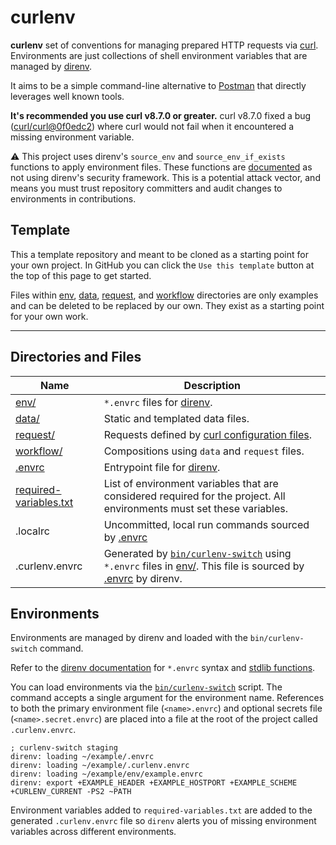 # curlenv

**curlenv** set of conventions for managing prepared HTTP requests via [curl](https://curl.se).
Environments are just collections of shell environment variables that are managed by [direnv](https://direnv.net).

It aims to be a simple command-line alternative to [Postman](https://www.postman.com) that directly leverages well known tools.

**It's recommended you use curl v8.7.0 or greater.** curl v8.7.0 fixed a bug ([curl/curl@0f0edc2](https://github.com/curl/curl/commit/0f0edc283c340e8ddddc763b48d2f835b2270ab4)) where curl would not fail when it encountered a missing environment variable.

⚠️  This project uses direnv's `source_env` and `source_env_if_exists` functions to apply environment files. These functions are [documented](https://direnv.net/man/direnv-stdlib.1.html) as not using direnv's security framework. This is a potential attack vector, and means you must trust repository committers and audit changes to environments in contributions.

## Template

This a template repository and meant to be cloned as a starting point for your own project. In GitHub you can click the
`Use this template` button at the top of this page to get started.

Files within [env](env), [data](data), [request](request), and [workflow](workflow) directories are only examples and
can be deleted to be replaced by our own. They exist as a starting point for your own work.

---

## Directories and Files

| Name              | Description                                                                           |
| ----------------       | -----------------------------------                                                   |
| [env/](env)             | `*.envrc` files for [direnv](https://direnv.net).                                     |
| [data/](data)           | Static and templated data files.                                                      |
| [request/](request)     | Requests defined by [curl configuration files](https://curl.se/docs/manpage.html#-K). |
| [workflow/](workflow) | Compositions using `data` and `request` files.                                        |
| [.envrc](.envrc) | Entrypoint file for [direnv](https://direnv.net). |
| [required-variables.txt](required-variables.txt) | List of environment variables that are considered required for the project. All environments must set these variables. |
| .localrc | Uncommitted, local run commands sourced by [.envrc](.envrc) |
| .curlenv.envrc | Generated by [`bin/curlenv-switch`](bin/curlenv-switch) using `*.envrc` files in [env/](env). This file is sourced by [.envrc](.envrc) by direnv. |

## Environments

Environments are managed by direnv and loaded with the `bin/curlenv-switch` command.

Refer to the [direnv documentation](https://direnv.net/man/direnv.1.html) for `*.envrc` syntax and [stdlib
functions](https://direnv.net/man/direnv-stdlib.1.html).

You can load environments via the [`bin/curlenv-switch`](bin/curlenv-switch) script. The command accepts a single argument for the environment name. References to both the primary environment file (`<name>.envrc`) and optional secrets file (`<name>.secret.envrc`) are placed into a file at the root of the project called `.curlenv.envrc`.

```
; curlenv-switch staging
direnv: loading ~/example/.envrc
direnv: loading ~/example/.curlenv.envrc
direnv: loading ~/example/env/example.envrc
direnv: export +EXAMPLE_HEADER +EXAMPLE_HOSTPORT +EXAMPLE_SCHEME +CURLENV_CURRENT -PS2 ~PATH
```

Environment variables added to `required-variables.txt` are added to the generated `.curlenv.envrc` file so `direnv`
alerts you of missing environment variables across different environments.
